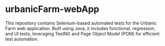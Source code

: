 # urbanicFarm-webApp
This repository contains Selenium-based automated tests for the Urbanic Farm web application. Built using Java, it includes functional, regression, and UI tests, leveraging TestNG and Page Object Model (POM) for efficient test automation.
